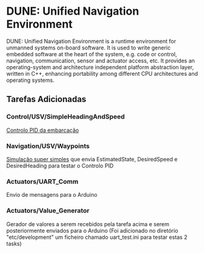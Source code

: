 DUNE: Unified Navigation Environment
======================================

DUNE: Unified Navigation Environment is a runtime environment for unmanned systems on-board software. It is used to write generic embedded software at the heart of the system, e.g. code or control, navigation, communication, sensor and actuator access, etc. It provides an operating-system and architecture independent platform abstraction layer, written in C++, enhancing portability among different CPU architectures and operating systems.


## Tarefas Adicionadas

### Control/USV/SimpleHeadingAndSpeed
[Controlo PID da embarcação](src/Control/USV/SimpleHeadingAndSpeed)

### Navigation/USV/Waypoints
[Simulação super simples](src/Navigation/USV/Waypoints) que envia EstimatedState, DesiredSpeed e DesiredHeading para testar o Controlo PID


### Actuators/UART_Comm
Envio de mensagens para o Arduino

### Actuators/Value_Generator
Gerador de valores a serem recebidos pela tarefa acima e serem posteriormente enviados para o Arduino
(Foi adicionado no diretório "etc/development" um ficheiro chamado uart_test.ini para testar estas 2 tasks)

